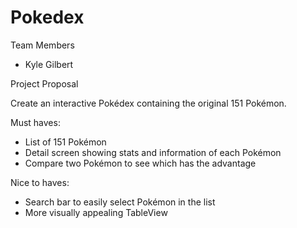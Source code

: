# Pokedex
Team Members
- Kyle Gilbert

Project Proposal

Create an interactive Pokédex containing the original 151 Pokémon.

Must haves:
- List of 151 Pokémon
- Detail screen showing stats and information of each Pokémon
- Compare two Pokémon to see which has the advantage

Nice to haves:
- Search bar to easily select Pokémon in the list
- More visually appealing TableView
